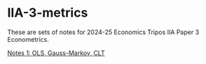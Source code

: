 # IIA-3-metrics

These are sets of notes for 2024-25 Economics Tripos IIA Paper 3 Econometrics.

[Notes 1: OLS, Gauss-Markov, CLT](https://emre-us.github.io/IIA-3-metrics/Script/Notes1-IIA3metrics.html)
